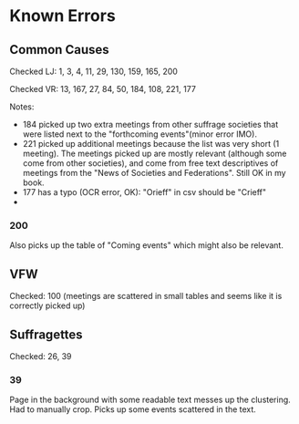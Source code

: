 # Known Errors
## Common Causes

Checked LJ: 1, 3, 4, 11, 29, 130, 159, 165, 200

Checked  VR: 13, 167, 27, 84, 50, 184, 108, 221, 177

Notes: 
- 184 picked up two extra meetings from other suffrage societies that were listed next to the "forthcoming events"(minor error IMO).
- 221 picked up additional meetings because the list was very short (1 meeting). The meetings picked up are mostly relevant (although some come from other societies), and come from free text descriptives of meetings from the "News of Societies and Federations". Still OK in my book.
- 177 has a typo (OCR error, OK): "Orieff" in csv should be "Crieff"
- 
### 200
Also picks up the table of "Coming events" which might also be relevant.

## VFW
Checked: 100 (meetings are scattered in small tables and seems like it is correctly picked up)

## Suffragettes
Checked: 26, 39

### 39
Page in the background with some readable text messes up the clustering. Had to manually crop.
Picks up some events scattered in the text.
